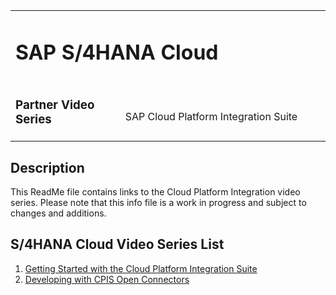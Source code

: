 <table width=100% border=0>
<tr ><td colspan=2><h1>SAP S/4HANA Cloud</h1></td></tr>
<tr><td><h3>Partner Video Series</h3></td><td width=66%></br>&nbsp;SAP Cloud Platform Integration Suite</td>
</table>

## Description

This ReadMe file contains links to the Cloud Platform Integration video series. Please note that this info file is a work in progress and subject to changes and additions.

## <a name="s4hcvsl"></a>S/4HANA Cloud Video Series List
1) [Getting Started with the Cloud Platform Integration Suite](exercises/extends4hccloudsdkcf.md)
1) [Developing with CPIS Open Connectors](exercises/openconnectorss4hcloudapis.md)
